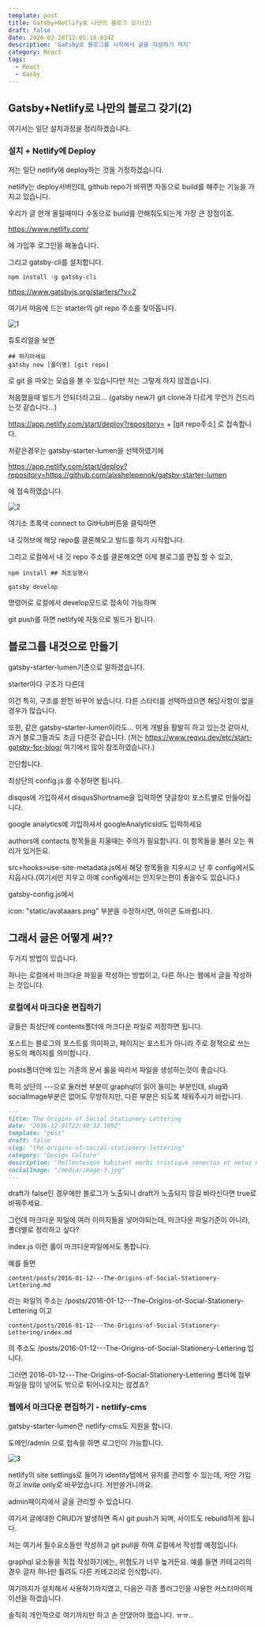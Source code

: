 ```yaml
---
template: post
title: Gatsby+Netlify로 나만의 블로그 갖기(2)
draft: false
date: 2020-02-28T12:05:18.634Z
description: 'Gatsby로 블로그를 시작해서 글을 작성하기 까지'
category: React
tags:
  - React
  - Gasby
---
```


## Gatsby+Netlify로 나만의 블로그 갖기(2)



여기서는 일단 설치과정을 정리하겠습니다.

### 설치 + Netlify에 Deploy



저는 일단 netlify에 deploy하는 것을 가정하겠습니다.

netlify는 deploy서버인데, github repo가 바뀌면 자동으로 build를 해주는 기능을 가지고 있습니다.

우리가 글 한개 올릴때마다 수동으로 build를 안해줘도되는게 가장 큰 장점이죠.



https://www.netlify.com/

에 가입후 로그인을 해놓습니다.





그리고 gatsby-cli를 설치합니다.

```shell
npm install -g gatsby-cli
```



https://www.gatsbyjs.org/starters/?v=2

여기서 마음에 드는 starter의 git repo 주소를 찾아옵니다.

![1](images/1.JPG)







튜토리얼을 보면 

```shell
## 하지마세요
gatsby new [폴더명] [git repo]
```

로 git 을 따오는 모습을 볼 수 있습니다만 저는 그렇게 하지 않겠습니다.

처음했을때 빌드가 안되더라고요... (gatsby new가 git clone과 다르게 무언가 건드리는것 같습니다...)





https://app.netlify.com/start/deploy?repository= + [git repo주소] 로 접속합니다.

저같은경우는 gatsby-starter-lumen을 선택하였기에

https://app.netlify.com/start/deploy?repository=https://github.com/alxshelepenok/gatsby-starter-lumen

에 접속하였습니다.

![2](images/2.JPG)

여기소 초록색 connect to GitHub버튼을 클릭하면

내 깃허브에 해당 repo를 클론해오고 빌드를 하기 시작합니다.







그리고 로컬에서 내 깃 repo 주소를 클론해오면 이제 블로그를 편집 할 수 있고,



```shell
npm install ## 최초실행시

gatsby develop
```

명령어로 로컬에서 develop모드로 접속이 가능하며



 git push를 하면 netlify에 자동으로 빌드가 됩니다.



## 블로그를 내것으로 만들기

 gatsby-starter-lumen기준으로 말하겠습니다.

starter마다 구조가 다른데

이건 특히, 구조를 완전 바꾸어 놨습니다. 다른 스타터를 선택하셨으면 해당사항이 없을경우가 많습니다.

또한, 같은  gatsby-starter-lumen이라도... 이게 개발을 활발히 하고 있는것 같아서, 과거 블로그들과도 조금 다른것 같습니다. (저는 https://www.regyu.dev/etc/start-gatsby-for-blog/ 여기에서 많이 참조하였습니다.)





간단합니다.

최상단의 config.js 를 수정하면 됩니다.

disqus에 가입하셔서 disqusShortname을 입력하면 댓글창이 포스트별로 만들어집니다.

google analytics에 가입하셔서 googleAnalyticsId도 입력하세요

authors에  contacts 항목들을 지울때는 주의가 필요합니다. 이 항목들을 불러 오는 쿼리가 있거든요.

src>hooks>use-site-metadata.js에서 해당 항목들을 지우시고 난 후 config에서도 지웁시다.(여기서만 지우고 아예 config에서는 안지우는편이 좋을수도 있습니다.)



gatsby-config.js에서 

icon: "static/avataaars.png" 부분을 수정하시면, 아이콘 도바뀝니다.





## 그래서 글은 어떻게 써??

두가지 방법이 있습니다.

하나는 로컬에서 마크다운 파일을 작성하는 방법이고, 다른 하나는 웹에서 글을 작성하는 것입니다.



### 로컬에서 마크다운 편집하기

글들은 최상단에 contents폴더에 마크다운 파일로 저장하면 됩니다.

포스트는 블로그의 포스트를 의미하고, 페이지는 포스트가 아니라 주로 정적으로 쓰는 용도의 페이지를 의미합니다.



posts폴더안에 있는 기존의 문서 룰을 따라서 파일을 생성하는것이 좋습니다.

특히 상단의 ---으로 둘러싼 부분이 graphql이 읽어 들이는 부분인데, slug와 socialImage부분은 없어도 무방하지만, 다른 부분은 되도록 채워주시기 바랍니다.

```markdown
---
title: The Origins of Social Stationery Lettering
date: "2016-12-01T22:40:32.169Z"
template: "post"
draft: false
slug: "the-origins-of-social-stationery-lettering"
category: "Design Culture"
description: "Pellentesque habitant morbi tristique senectus et netus et malesuada fames ac turpis egestas. Vestibulum tortor quam, feugiat vitae, ultricies eget, tempor sit amet, ante."
socialImage: "/media/image-3.jpg"
---
```

draft가 false인 경우에만 블로그가 노출되니 draft가 노출되지 않길 바라신다면 true로 바꿔주세요.





그런데 마크다운 파일에 여러 이미지들을 넣어야되는데, 마크다운 파일기준이 아니라, 폴더별로 정리하고 싶다?

index.js 이런 룰이 마크다운파일에서도 통합니다.



예를 들면 

``` 
content/posts/2016-01-12---The-Origins-of-Social-Stationery-Lettering.md
```

라는 파일의 주소는 /posts/2016-01-12---The-Origins-of-Social-Stationery-Lettering 이고

```
content/posts/2016-01-12---The-Origins-of-Social-Stationery-Lettering/index.md
```

의 주소도 /posts/2016-01-12---The-Origins-of-Social-Stationery-Lettering 입니다.

그러면 2016-01-12---The-Origins-of-Social-Stationery-Lettering 폴더에 첨부파일을 많이 넣어도 밖으로 튀어나오지는 않겠죠?



### 웹에서 마크다운 편집하기 - netlify-cms

gatsby-starter-lumen은 netlify-cms도 지원을 합니다.

도메인/admin 으로 접속을 하면 로그인이 가능합니다.



![3](images/3.JPG)





netlify의 site settings로 들어가 identity탭에서 유저를 관리할 수 있는데, 저만 가입하고 invite only로 바꾸었습니다. 저만쓸거니까요.



admin페이지에서 글을 관리할 수 있습니다.

여기서 글에대한 CRUD가 발생하면 즉시 git push가 되며, 사이트도 rebuild하게 됩니다.



저는 여기서 필수요소들만 작성하고 git pull을 하여 로컬에서 작성할 예정입니다.

graphql 요소들을 직접 작성하기에는, 위험도가 너무 높거든요. 예를 들면 카테고리의 경우 글자 하나만 틀려도 다른 카테고리로 인식합니다.





여기까지가 설치해서 사용하기까지였고, 다음은 각종 플러그인을 사용한 커스터마이제이션을 하겠습니다.

솔직히 개인적으로 여기까지만 하고 손 안댔어야 했습니다. ㅠㅠ..